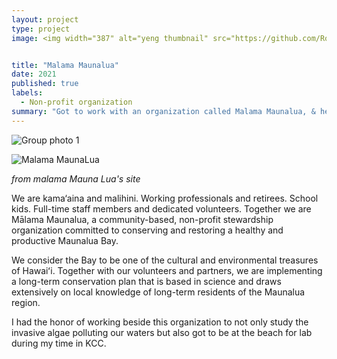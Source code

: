 ```yaml
---
layout: project
type: project
image: <img width="387" alt="yeng thumbnail" src="https://github.com/RonanAndal/RonanAndal.github.io/assets/156995607/8d512dec-ebee-4738-a65c-5667ceee1dfb">


title: "Malama Maunalua"
date: 2021
published: true
labels:
  - Non-profit organization
summary: "Got to work with an organization called Malama Maunalua, & helped them clean up MaunaLua Bay Park as well as study the invasive algae along the way"
---
```


![Group photo 1](https://github.com/RonanAndal/RonanAndal.github.io/assets/156995607/ab9f6ea5-00e0-4123-ac71-bfcdf44fc59c)

![Malama MaunaLua](https://github.com/RonanAndal/RonanAndal.github.io/assets/156995607/a748a3db-8e32-4afd-abf5-327b9f03bb21)

*from malama Mauna Lua's site*

We are kama‘aina and malihini. Working professionals and retirees. School kids. Full-time staff members and dedicated volunteers. Together we are Mālama Maunalua, a community-based, non-profit stewardship organization committed to conserving and restoring a healthy and productive Maunalua Bay.

We consider the Bay to be one of the cultural and environmental treasures of Hawaiʻi. Together with our volunteers and partners, we are implementing a long-term conservation plan that is based in science and draws extensively on local knowledge of long-term residents of the Maunalua region.

I had the honor of working beside this organization to not only study the invasive algae polluting our waters but also got to be at the beach for lab during my time in KCC.
